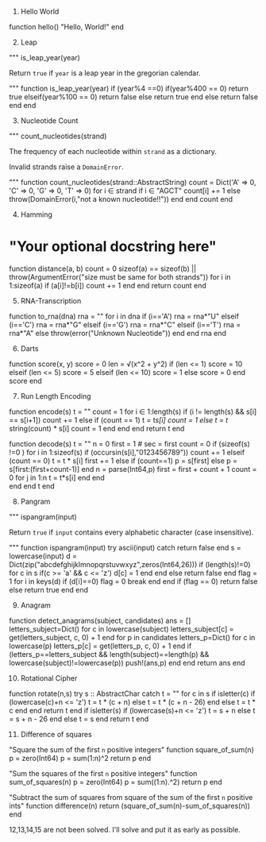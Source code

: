 1. Hello World

function hello()
	"Hello, World!"
end

2. Leap

"""
    is_leap_year(year)

Return `true` if `year` is a leap year in the gregorian calendar.

"""
function is_leap_year(year)
	if (year%4 ==0)
		if(year%400 == 0)
			return true
		elseif(year%100 == 0)
			return false
		else
			return true
		end
	else
		return false
	end
end

3. Nucleotide Count

"""
    count_nucleotides(strand)

The frequency of each nucleotide within `strand` as a dictionary.

Invalid strands raise a `DomainError`.

"""
function count_nucleotides(strand::AbstractString)
	count = Dict('A' => 0, 'C' => 0, 'G' => 0, 'T' => 0)
	for i ∈ strand
		if i ∈ "AGCT"
			count[i] += 1
		else
			throw(DomainError(i,"not a known nucleotide!!"))
		end
	end
	count
end

4. Hamming

# "Your optional docstring here"
function distance(a, b)
    count = 0
    sizeof(a) == sizeof(b) || throw(ArgumentError("size must be same for both strands"))
    for i in 1:sizeof(a)
        if (a[i]!=b[i])
            count += 1
        end
    end
    return count
end

5. RNA-Transcription

function to_rna(dna)
    rna = ""
    for i in dna
        if (i=='A')
            rna = rna*"U"
        elseif (i=='C')
            rna = rna*"G"
        elseif (i=='G')
            rna = rna*"C"
        elseif (i=='T')
            rna = rna*"A"
        else
            throw(error("Unknown Nucleotide"))
        end
    end
    rna
end

6. Darts

function score(x, y)
    score = 0
    len = √(x^2 + y^2)
    if (len <= 1)
        score = 10
    elseif (len <= 5)
        score = 5
    elseif (len <= 10)
        score = 1
    else
        score = 0
    end
    score
end

7. Run Length Encoding

function encode(s)
    t = ""
    count = 1
    for i ∈ 1:length(s)
        if (i != length(s) && s[i] == s[i+1])
            count += 1
        else
            if (count == 1)
                t = t*s[i]
                count = 1
            else
                t = t* string(count) * s[i]
                count = 1
            end
        end
    end
    return t
end



function decode(s)
    t = ""
    n = 0
    first = 1
    # sec = first
    count = 0
    if (sizeof(s) !=0 )
        for i in 1:sizeof(s)
            if (occursin(s[i],"0123456789"))
                count += 1
            elseif (count == 0)
                t = t * s[i]
                first += 1
            else
                if (count==1)
                    p = s[first]
                else
                    p = s[first:(first+count-1)]
                end
                n = parse(Int64,p)
                first = first + count + 1
                count = 0
                for j in 1:n
                    t = t*s[i]
                end
            end     
        end
    end
    t
end

8. Pangram

"""
    ispangram(input)

Return `true` if `input` contains every alphabetic character (case insensitive).

"""
function ispangram(input)
    try 
        ascii(input)
    catch
        return false
    end
    s = lowercase(input)
    d = Dict(zip("abcdefghijklmnopqrstuvwxyz",zeros(Int64,26)))
    if (length(s)!=0)
        for c in s
            if(c >= 'a' && c <= 'z')
                d[c] = 1
            end
        end
    else
        return false
    end
    flag = 1
    for i in keys(d)
        if (d[i]==0)
            flag = 0
            break
        end
    end
    if (flag == 0)
        return false
    else
        return true
    end
end

9. Anagram

function detect_anagrams(subject, candidates)
    ans = []
    letters_subject=Dict()
    for c in lowercase(subject)
        letters_subject[c] = get(letters_subject, c, 0) + 1
    end
    for p in candidates
        letters_p=Dict()
        for c in lowercase(p)
            letters_p[c] = get(letters_p, c, 0) + 1
        end
        if (letters_p==letters_subject && length(subject)==length(p) && lowercase(subject)!=lowercase(p))
            push!(ans,p)
        end
    end
    return ans
end

10. Rotational Cipher

function rotate(n,s)
    try
        s :: AbstractChar
    catch
        t = ""
        for c in s
            if isletter(c)
                if (lowercase(c)+n <= 'z')
                    t = t * (c + n)
                else
                    t = t * (c + n - 26)
                end
            else
                t = t * c
            end
        end
        return t
    end
    if isletter(s)
        if (lowercase(s)+n <= 'z')
            t = s + n
        else
            t = s + n - 26
        end
    else
        t = s
    end
    return t
end

11. Difference of squares

"Square the sum of the first `n` positive integers"
function square_of_sum(n)
    p = zero(Int64)
    p = sum(1:n)^2
    return p
end

"Sum the squares of the first `n` positive integers"
function sum_of_squares(n)
    p = zero(Int64)
    p = sum((1:n).^2)
    return p
end

"Subtract the sum of squares from square of the sum of the first `n` positive ints"
function difference(n)
    return (square_of_sum(n)-sum_of_squares(n))
end

12,13,14,15 are not been solved. I'll solve and put it as early as possible.